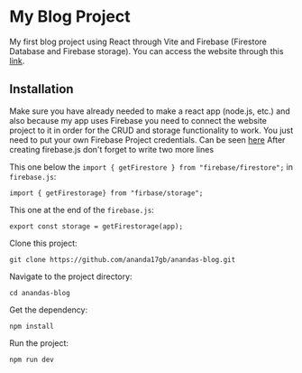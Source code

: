 # My Blog Project

My first blog project using React through Vite and Firebase (Firestore Database and Firebase storage). You can access the website through this [link](https://anandaawblog.vercel.app).

## Installation

Make sure you have already needed to make a react app (node.js, etc.) and also because my app uses Firebase you need to connect the website project to it in order for the CRUD and storage functionality to work. You just need to put your own Firebase Project credentials. Can be seen [here](https://www.freecodecamp.org/news/how-to-use-the-firebase-database-in-react/#:~:text=To%20start%20using%20the%20Cloud,dropdown%2C%20and%20select%20Firestore%20Database.&text=Select%20the%20option%20to%20create,click%20to%20enable%20your%20database.) After creating firebase.js don't forget to write two more lines

This one below the `import { getFirestore } from "firebase/firestore";` in `firebase.js`:
```
import { getFirestorage} from "firbase/storage";
```
This one at the end of the `firebase.js`:
```
export const storage = getFirestorage(app);
```

Clone this project:
```
git clone https://github.com/ananda17gb/anandas-blog.git
```

Navigate to the project directory:
```
cd anandas-blog
```

Get the dependency:
```
npm install
```

Run the project:
```
npm run dev
```
